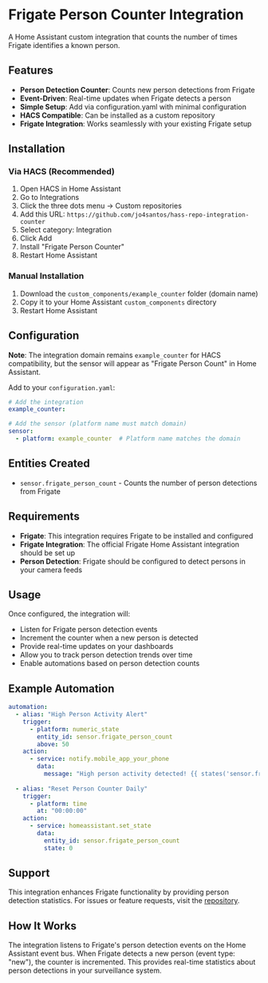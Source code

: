 # Frigate Person Counter Integration

A Home Assistant custom integration that counts the number of times Frigate identifies a known person.

## Features

- **Person Detection Counter**: Counts new person detections from Frigate
- **Event-Driven**: Real-time updates when Frigate detects a person
- **Simple Setup**: Add via configuration.yaml with minimal configuration
- **HACS Compatible**: Can be installed as a custom repository
- **Frigate Integration**: Works seamlessly with your existing Frigate setup

## Installation

### Via HACS (Recommended)

1. Open HACS in Home Assistant
2. Go to Integrations
3. Click the three dots menu → Custom repositories
4. Add this URL: `https://github.com/jo4santos/hass-repo-integration-counter`
5. Select category: Integration
6. Click Add
7. Install "Frigate Person Counter"
8. Restart Home Assistant

### Manual Installation

1. Download the `custom_components/example_counter` folder (domain name)
2. Copy it to your Home Assistant `custom_components` directory
3. Restart Home Assistant

## Configuration

**Note**: The integration domain remains `example_counter` for HACS compatibility, but the sensor will appear as "Frigate Person Count" in Home Assistant.

Add to your `configuration.yaml`:

```yaml
# Add the integration
example_counter:

# Add the sensor (platform name must match domain)
sensor:
  - platform: example_counter  # Platform name matches the domain
```

## Entities Created

- `sensor.frigate_person_count` - Counts the number of person detections from Frigate

## Requirements

- **Frigate**: This integration requires Frigate to be installed and configured
- **Frigate Integration**: The official Frigate Home Assistant integration should be set up
- **Person Detection**: Frigate should be configured to detect persons in your camera feeds

## Usage

Once configured, the integration will:
- Listen for Frigate person detection events
- Increment the counter when a new person is detected
- Provide real-time updates on your dashboards
- Allow you to track person detection trends over time
- Enable automations based on person detection counts

## Example Automation

```yaml
automation:
  - alias: "High Person Activity Alert"
    trigger:
      - platform: numeric_state
        entity_id: sensor.frigate_person_count
        above: 50
    action:
      - service: notify.mobile_app_your_phone
        data:
          message: "High person activity detected! {{ states('sensor.frigate_person_count') }} people detected today."
          
  - alias: "Reset Person Counter Daily"
    trigger:
      - platform: time
        at: "00:00:00"
    action:
      - service: homeassistant.set_state
        data:
          entity_id: sensor.frigate_person_count
          state: 0
```

## Support

This integration enhances Frigate functionality by providing person detection statistics. For issues or feature requests, visit the [repository](https://github.com/jo4santos/hass-repo).

## How It Works

The integration listens to Frigate's person detection events on the Home Assistant event bus. When Frigate detects a new person (event type: "new"), the counter is incremented. This provides real-time statistics about person detections in your surveillance system.